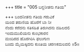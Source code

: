 +++
title = "005 ಬನ್ದನೀತನು ಗತಿಯ"

+++
ಬಂದನೀತನು ಗತಿಯ ಗರುವಿಕೆ  
ಯಿಂದ ತರುಣಿಯ ಹೊರೆಗೆ ಬಾ ನೀ  
ನೆಂದು ಕರೆದನು ಸತಿಸಹಿತ ತಿರುಗಿದನು ವಹಿಲದಲಿ   
ಇಂದುಮುಖಿಯನು ಕುಂಭಕಾರನ  
ಮಂದಿರದ ಹೊರಗಿರಿಸಿ ಫಲುಗುಣ  
ಬಂದು ಮೈಯಿಕ್ಕಿದನು ಕುಂತಿಯ ಚರಣಕಮಲದಲಿ     ॥5॥